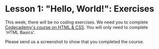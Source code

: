 # Lesson 1: "Hello, World!": Exercises

This week, there will be no coding exercises. We need you to complete [Codecademy's course on HTML & CSS](http://www.codecademy.com/tracks/web). You will only need to complete `HTML Basics'.

Please send us a screenshot to show that you completed the course.

